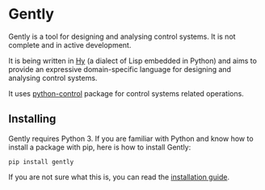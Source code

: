 # Gently

Gently is a tool for designing and analysing control systems. It is not complete and in active development.

It is being written in [Hy](http://hylang.org/ "Hy") (a dialect of Lisp embedded in Python) and aims to provide an expressive domain-specific language for designing and analysing control systems.

It uses [python-control](https://python-control.readthedocs.io/en/latest/ "python-control") package for control systems related operations.

## Installing

Gently requires Python 3. If you are familiar with Python and know how to install a package with pip, here is how to install Gently:

    pip install gently

If you are not sure what this is, you can read the [installation guide](https://github.com/celaleddin/gently/blob/master/docs/install.md "How to install Gently?").

